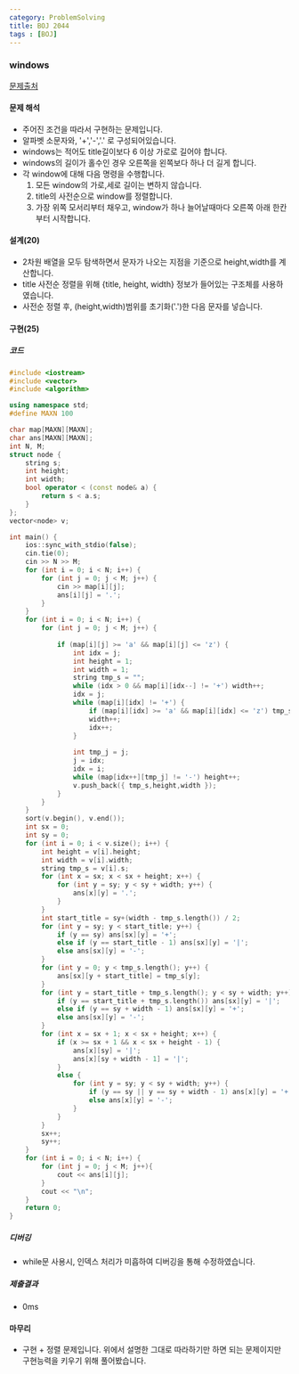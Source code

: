 ```yaml
---
category: ProblemSolving
title: BOJ 2044
tags : [BOJ]
---
```

### windows
[문제출처](https://www.acmicpc.net/problem/2044)

#### 문제 해석
 - 주어진 조건을 따라서 구현하는 문제입니다.
 - 알파벳 소문자와, '+','-','.' 로 구성되어있습니다.
 - windows는 적어도 title길이보다 6 이상 가로로 길어야 합니다.
 - windows의 길이가 홀수인 경우 오른쪽을 왼쪽보다 하나 더 길게 합니다.
 - 각 window에 대해 다음 명령을 수행합니다.  
   1. 모든 window의 가로,세로 길이는 변하지 않습니다.
   2. title의 사전순으로 window를 정렬합니다.
   3. 가장 위쪽 모서리부터 채우고, window가 하나 늘어날때마다 오른쪽 아래 한칸 부터 시작합니다.
      
#### 설계(20)
 - 2차원 배열을 모두 탐색하면서 문자가 나오는 지점을 기준으로 height,width를 계산합니다.
 - title 사전순 정렬을 위해 {title, height, width} 정보가 들어있는 구조체를 사용하였습니다.
 - 사전순 정렬 후, (height,width)범위를 초기화('.')한 다음 문자를 넣습니다.
    
#### 구현(25)

##### 코드
```cpp
#include <iostream>
#include <vector>
#include <algorithm>

using namespace std;
#define MAXN 100

char map[MAXN][MAXN];
char ans[MAXN][MAXN];
int N, M;
struct node {
	string s;
	int height;
	int width;
	bool operator < (const node& a) {
		return s < a.s;
	}
};
vector<node> v;

int main() {
	ios::sync_with_stdio(false);
	cin.tie(0);
	cin >> N >> M;
	for (int i = 0; i < N; i++) {
		for (int j = 0; j < M; j++) {
			cin >> map[i][j];
			ans[i][j] = '.';
		}
	}
	for (int i = 0; i < N; i++) {
		for (int j = 0; j < M; j++) {
			
			if (map[i][j] >= 'a' && map[i][j] <= 'z') {
				int idx = j;
				int height = 1;
				int width = 1;
				string tmp_s = "";
				while (idx > 0 && map[i][idx--] != '+') width++;
				idx = j;
				while (map[i][idx] != '+') {
					if (map[i][idx] >= 'a' && map[i][idx] <= 'z') tmp_s += map[i][idx];
					width++;
					idx++;
				}
				
				int tmp_j = j;
				j = idx;
				idx = i;
				while (map[idx++][tmp_j] != '-') height++;
				v.push_back({ tmp_s,height,width });
			}
		}
	}
	sort(v.begin(), v.end());
	int sx = 0;
	int sy = 0;
	for (int i = 0; i < v.size(); i++) {
		int height = v[i].height;
		int width = v[i].width;
		string tmp_s = v[i].s;
		for (int x = sx; x < sx + height; x++) {
			for (int y = sy; y < sy + width; y++) {
				ans[x][y] = '.';
			}
		}
		int start_title = sy+(width - tmp_s.length()) / 2;
		for (int y = sy; y < start_title; y++) {
			if (y == sy) ans[sx][y] = '+';
			else if (y == start_title - 1) ans[sx][y] = '|';
			else ans[sx][y] = '-';
		}
		for (int y = 0; y < tmp_s.length(); y++) {
			ans[sx][y + start_title] = tmp_s[y];
		}
		for (int y = start_title + tmp_s.length(); y < sy + width; y++) {
			if (y == start_title + tmp_s.length()) ans[sx][y] = '|';
			else if (y == sy + width - 1) ans[sx][y] = '+';
			else ans[sx][y] = '-';
		}
		for (int x = sx + 1; x < sx + height; x++) {
			if (x >= sx + 1 && x < sx + height - 1) {
				ans[x][sy] = '|';
				ans[x][sy + width - 1] = '|';
			}
			else {
				for (int y = sy; y < sy + width; y++) {
					if (y == sy || y == sy + width - 1) ans[x][y] = '+';
					else ans[x][y] = '-';
				}
			}
		}
		sx++;
		sy++;
	}
	for (int i = 0; i < N; i++) {
		for (int j = 0; j < M; j++){
			cout << ans[i][j];
		}
		cout << "\n";
	}
	return 0;
}
```
##### 디버깅   
 - while문 사용시, 인덱스 처리가 미흡하여 디버깅을 통해 수정하였습니다.
      
##### 제출결과
 - 0ms

#### 마무리
 - 구현 + 정렬 문제입니다. 위에서 설명한 그대로 따라하기만 하면 되는 문제이지만 구현능력을 키우기 위해 풀어봤습니다.
